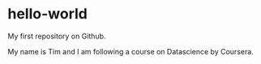# hello-world
My first repository on Github.

My name is Tim and I am following a course on Datascience by Coursera.
